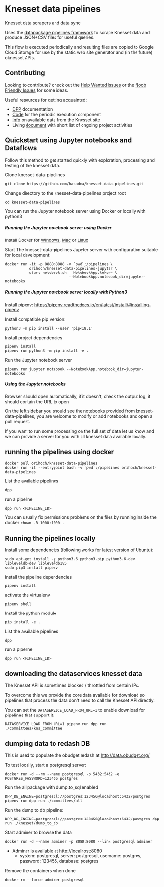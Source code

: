 # Knesset data pipelines

Knesset data scrapers and data sync

Uses the [datapackage pipelines framework](https://github.com/frictionlessdata/datapackage-pipelines) to scrape Knesset data and produce JSON+CSV files for useful queries.

This flow is executed periodically and resulting files are copied to Google Cloud Storage for use by the static web site generator and (in the future) oknesset APIs.


## Contributing

Looking to contribute? check out the [Help Wanted Issues](https://github.com/hasadna/knesset-data-pipelines/issues?q=is%3Aissue+is%3Aopen+label%3A%22help+wanted%22) or the [Noob Friendly Issues](https://github.com/hasadna/knesset-data-pipelines/issues?q=is%3Aissue+is%3Aopen+label%3A%22noob+friendly%22) for some ideas.

Useful resources for getting acquainted:
* [DPP](https://github.com/frictionlessdata/datapackage-pipelines) documentation
* [Code](https://github.com/OriHoch/knesset-data-k8s) for the periodic execution component
* [Info](http://main.knesset.gov.il/Activity/Info/Pages/Databases.aspx) on available data from the Knesset site
* Living [document](https://docs.google.com/document/d/1eeQRrpGYuEJKAAtShPbjFn6i2f_UmQgg1caMTEs93ic/edit) with short list of ongoing project activities


## Quickstart using Jupyter notebooks and Dataflows

Follow this method to get started quickly with exploration, processing and testing of the knesset data.

Clone knesset-data-pipelines

```
git clone https://github.com/hasadna/knesset-data-pipelines.git
```

Change directory to the knesset-data-pipelines project root

```
cd knesset-data-pipelines
```

You can run the Jupyter notebook server using Docker or locally with python3

##### Running the Jupyter notebook server using Docker

Install Docker for [Windows](https://store.docker.com/editions/community/docker-ce-desktop-windows),
[Mac](https://store.docker.com/editions/community/docker-ce-desktop-mac) or [Linux](https://docs.docker.com/install/)

Start The knesset-data-pipelines Jupyter server with configuration suitable for local development:

```
docker run -it -p 8888:8888 -v `pwd`:/pipelines \
           orihoch/knesset-data-pipelines-jupyter \
           start-notebook.sh --NotebookApp.token= \
                             --NotebookApp.notebook_dir=jupyter-notebooks
```

##### Running the Jupyter notebook server locally with Python3

Install pipenv: https://pipenv.readthedocs.io/en/latest/install/#installing-pipenv

Install compatible pip version:

```
python3 -m pip install --user 'pip<18.1'
```

Install project dependencies

```
pipenv install
pipenv run python3 -m pip install -e .
```

Run the Jupyter notebook server

```
pipenv run jupyter notebook --NotebookApp.notebook_dir=jupyter-notebooks
```

##### Using the Jupyter notebooks

Browser should open automatically, if it doesn't, check the output log, it should contain the URL to open

On the left sidebar you should see the notebooks provided from knesset-data-pipelines, you are welcome to modify or add notebooks and open a pull request.

If you want to run some processing on the full set of data let us know and we can provide a server for you with all knesset data available locally.


## running the pipelines using docker

```
docker pull orihoch/knesset-data-pipelines
docker run -it --entrypoint bash -v `pwd`:/pipelines orihoch/knesset-data-pipelines
```

List the available pipelines

```
dpp
```

run a pipeline

```
dpp run <PIPELINE_ID>
```

You can usually fix permissions problems on the files by running inside the docker `chown -R 1000:1000 .`


## Running the pipelines locally

Install some dependencies (following works for latest version of Ubuntu):

```
sudo apt-get install -y python3.6 python3-pip python3.6-dev libleveldb-dev libleveldb1v5
sudo pip3 install pipenv
```

install the pipeline dependencies

```
pipenv install
```

activate the virtualenv

```
pipenv shell
```

Install the python module

```
pip install -e .
```

List the available pipelines

```
dpp
```

run a pipeline

```
dpp run <PIPELINE_ID>
```


## downloading the dataservices knesset data

The Knesset API is sometimes blocked / throttled from certain IPs.

To overcome this we provide the core data available for download so pipelines that process the data don't need to call the Knesset API directly.

You can set the `DATASERVICE_LOAD_FROM_URL=1` to enable download for pipelines that support it:

```
DATASERVICE_LOAD_FROM_URL=1 pipenv run dpp run ./committees/kns_committee
```


## dumping data to redash DB

This is used to populate the obudget redash at http://data.obudget.org/

To test locally, start a postgresql server:

```
docker run -d --rm --name postgresql -p 5432:5432 -e POSTGRES_PASSWORD=123456 postgres
```

Run the all package with dump.to_sql enabled

```
DPP_DB_ENGINE=postgresql://postgres:123456@localhost:5432/postgres pipenv run dpp run ./committees/all
```

Run the dump to db pipeline:

```
DPP_DB_ENGINE=postgresql://postgres:123456@localhost:5432/postgres dpp run ./knesset/dump_to_db
```

Start adminer to browse the data

```
docker run -d --name adminer -p 8080:8080 --link postgresql adminer
```

* Adminer is available at http://localhost:8080
  * system: postgresql, server: postgresql, username: postgres, password: 123456, database: postgres

Remove the containers when done

```
docker rm --force adminer postgresql
```
